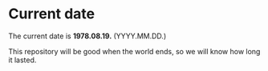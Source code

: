 # Current date

The current date is **1978.08.19.** (YYYY.MM.DD.)

This repository will be good when the world ends, so we will know how long it lasted.